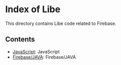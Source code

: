 # Index of Libe

This directory contains Libe code related to Firebase.

## Contents

- [JavaScript](JavaScript): JavaScript
- [Firebase/JAVA](Firebase/JAVA): Firebase/JAVA
